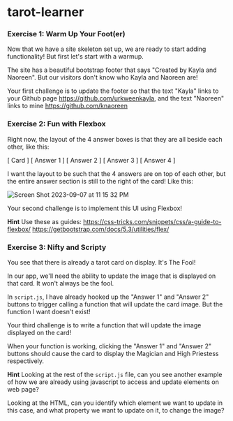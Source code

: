 # tarot-learner

### Exercise 1: Warm Up Your Foot(er)

Now that we have a site skeleton set up, we are ready to start adding functionality! But first let's start with a warmup.

The site has a beautiful bootstrap footer that says "Created by Kayla and Naoreen". But our visitors don't know who Kayla and Naoreen are!

Your first challenge is to update the footer so that the text "Kayla" links to your Github page https://github.com/urkweenkayla, and
the text "Naoreen" links to mine https://github.com/knaoreen


### Exercise 2: Fun with Flexbox

Right now, the layout of the 4 answer boxes is that they are all beside each other, like this:

[ Card ] [ Answer 1 ] [ Answer 2 ] [ Answer 3 ] [ Answer 4 ]

I want the layout to be such that the 4 answers are on top of each other, but the entire answer section is still to the right of the card! Like this:

![Screen Shot 2023-09-07 at 11 15 32 PM](https://github.com/kNaoreen/tarot-learner/assets/41240830/41c5e417-e898-4bbf-ac7e-a540f6589286)


Your second challenge is to implement this UI using Flexbox!

**Hint**
Use these as guides:
https://css-tricks.com/snippets/css/a-guide-to-flexbox/
https://getbootstrap.com/docs/5.3/utilities/flex/


### Exercise 3: Nifty and Scripty

You see that there is already a tarot card on display. It's The Fool!

In our app, we'll need the ability to update the image that is displayed on that card. It won't always be the fool.

In `script.js`, I have already hooked up the "Answer 1" and "Answer 2" buttons to trigger calling a function that will update the card image. But the function I want doesn't exist!

Your third challenge is to write a function that will update the image displayed on the card!

When your function is working, clicking the "Answer 1" and "Answer 2" buttons should cause the card to display the Magician and High Priestess respectively.

**Hint**
Looking at the rest of the `script.js` file, can you see another example of how we are already using javascript to access and update elements on web page?

Looking at the HTML, can you identify which element we want to update in this case, and what property we want to update on it, to change the image?
